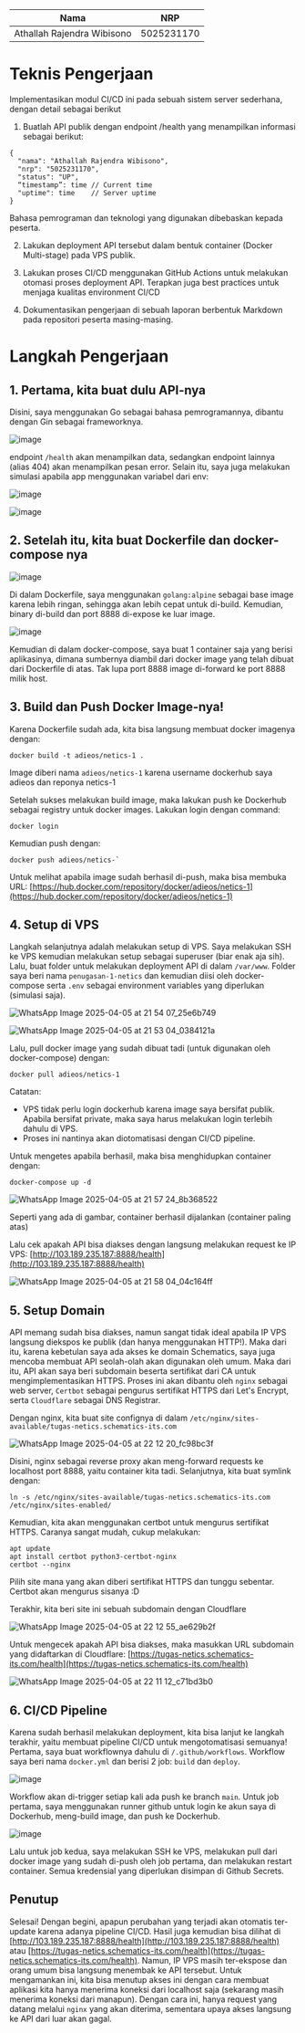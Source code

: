 | Nama     | NRP |
|:--------:|:------:|
| Athallah Rajendra Wibisono    |   5025231170  |

# Teknis Pengerjaan

Implementasikan modul CI/CD ini pada sebuah sistem server sederhana, dengan detail sebagai berikut
1. Buatlah API publik dengan endpoint /health yang menampilkan informasi sebagai berikut:
```
{
  "nama": "Athallah Rajendra Wibisono",
  "nrp": "5025231170",
  "status": "UP",
  “timestamp”: time // Current time
  "uptime": time    // Server uptime
}
```
Bahasa pemrograman dan teknologi yang digunakan dibebaskan kepada peserta.

2. Lakukan deployment API tersebut dalam bentuk container (Docker Multi-stage) pada VPS publik.

3. Lakukan proses CI/CD menggunakan GitHub Actions untuk melakukan otomasi proses deployment API. Terapkan juga best practices untuk menjaga kualitas environment CI/CD

4. Dokumentasikan pengerjaan di sebuah laporan berbentuk Markdown pada repositori peserta masing-masing.

# Langkah Pengerjaan

## 1. Pertama, kita buat dulu API-nya

Disini, saya menggunakan Go sebagai bahasa pemrogramannya, dibantu dengan Gin sebagai frameworknya.

![image](https://github.com/user-attachments/assets/81616116-17a0-42f6-b07b-a36329841461)

endpoint `/health` akan menampilkan data, sedangkan endpoint lainnya (alias 404) akan menampilkan pesan error. Selain itu, saya juga melakukan simulasi apabila app menggunakan variabel dari env:

![image](https://github.com/user-attachments/assets/a514fc52-138e-4022-a804-dd46178b0d5e)

![image](https://github.com/user-attachments/assets/29a05044-1428-470a-9113-1b0ab0e720ae)

## 2. Setelah itu, kita buat Dockerfile dan docker-compose nya

![image](https://github.com/user-attachments/assets/6283d514-0cdd-4b11-a4a7-d016118cbd5f)

Di dalam Dockerfile, saya menggunakan `golang:alpine` sebagai base image karena lebih ringan, sehingga akan lebih cepat untuk di-build. Kemudian, binary di-build dan port 8888 di-expose ke luar image.

![image](https://github.com/user-attachments/assets/c045472d-8b37-4ed9-baee-59dd02aacf12)

Kemudian di dalam docker-compose, saya buat 1 container saja yang berisi aplikasinya, dimana sumbernya diambil dari docker image yang telah dibuat dari Dockerfile di atas. Tak lupa port 8888 image di-forward ke port 8888 milik host.

## 3. Build dan Push Docker Image-nya!

Karena Dockerfile sudah ada, kita bisa langsung membuat docker imagenya dengan:

```
docker build -t adieos/netics-1 .
```

Image diberi nama `adieos/netics-1` karena username dockerhub saya adieos dan reponya netics-1

Setelah sukses melakukan build image, maka lakukan push ke Dockerhub sebagai registry untuk docker images. Lakukan login dengan command:

```
docker login
```

Kemudian push dengan:

```
docker push adieos/netics-`
```

Untuk melihat apabila image sudah berhasil di-push, maka bisa membuka URL: [https://hub.docker.com/repository/docker/adieos/netics-1](https://hub.docker.com/repository/docker/adieos/netics-1)

## 4. Setup di VPS

Langkah selanjutnya adalah melakukan setup di VPS. Saya melakukan SSH ke VPS kemudian melakukan setup sebagai superuser (biar enak aja sih). Lalu, buat folder untuk melakukan deployment API di dalam `/var/www`. Folder saya beri nama `penugasan-1-netics` dan kemudian diisi oleh docker-compose serta `.env` sebagai environment variables yang diperlukan (simulasi saja).

![WhatsApp Image 2025-04-05 at 21 54 07_25e6b749](https://github.com/user-attachments/assets/d158ec18-3d13-4b12-bde7-dbd7862e25d2)

![WhatsApp Image 2025-04-05 at 21 53 04_0384121a](https://github.com/user-attachments/assets/e55c1fbd-205b-408f-83ab-58f6dccfd946)

Lalu, pull docker image yang sudah dibuat tadi (untuk digunakan oleh docker-compose) dengan:

```
docker pull adieos/netics-1
```

Catatan:
- VPS tidak perlu login dockerhub karena image saya bersifat publik. Apabila bersifat private, maka saya harus melakukan login terlebih dahulu di VPS.
- Proses ini nantinya akan diotomatisasi dengan CI/CD pipeline.

Untuk mengetes apabila berhasil, maka bisa menghidupkan container dengan:

```
docker-compose up -d
```

![WhatsApp Image 2025-04-05 at 21 57 24_8b368522](https://github.com/user-attachments/assets/fd5241ad-f462-4ba1-b84e-731a8e146377)

Seperti yang ada di gambar, container berhasil dijalankan (container paling atas)

Lalu cek apakah API bisa diakses dengan langsung melakukan request ke IP VPS: [http://103.189.235.187:8888/health](http://103.189.235.187:8888/health)

![WhatsApp Image 2025-04-05 at 21 58 04_04c164ff](https://github.com/user-attachments/assets/6773b643-d389-4bea-8ad9-885722174f1e)


## 5. Setup Domain

API memang sudah bisa diakses, namun sangat tidak ideal apabila IP VPS langsung diekspos ke publik (dan hanya menggunakan HTTP!). Maka dari itu, karena kebetulan saya ada akses ke domain Schematics, saya juga mencoba membuat API seolah-olah akan digunakan oleh umum. Maka dari itu, API akan saya beri subdomain beserta sertifikat dari CA untuk mengimplementasikan HTTPS. Proses ini akan dibantu oleh `nginx` sebagai web server, `Certbot` sebagai pengurus sertifikat HTTPS dari Let's Encrypt, serta `Cloudflare` sebagai DNS Registrar.

Dengan nginx, kita buat site confignya di dalam `/etc/nginx/sites-available/tugas-netics.schematics-its.com`

![WhatsApp Image 2025-04-05 at 22 12 20_fc98bc3f](https://github.com/user-attachments/assets/cdd45894-9098-413b-b29a-40803ebb739b)

Disini, nginx sebagai reverse proxy akan meng-forward requests ke localhost port 8888, yaitu container kita tadi.
Selanjutnya, kita buat symlink dengan:

```
ln -s /etc/nginx/sites-available/tugas-netics.schematics-its.com /etc/nginx/sites-enabled/
```

Kemudian, kita akan menggunakan certbot untuk mengurus sertifikat HTTPS. Caranya sangat mudah, cukup melakukan:

```
apt update
apt install certbot python3-certbot-nginx
certbot --nginx
```

Pilih site mana yang akan diberi sertifikat HTTPS dan tunggu sebentar. Certbot akan mengurus sisanya :D

Terakhir, kita beri site ini sebuah subdomain dengan Cloudflare

![WhatsApp Image 2025-04-05 at 22 12 55_ae629b2f](https://github.com/user-attachments/assets/0aa58112-ddd8-405e-badf-e283e18fc76f)

Untuk mengecek apakah API bisa diakses, maka masukkan URL subdomain yang didaftarkan di Cloudflare: [https://tugas-netics.schematics-its.com/health](https://tugas-netics.schematics-its.com/health)

![WhatsApp Image 2025-04-05 at 22 11 12_c71bd3b0](https://github.com/user-attachments/assets/6da19024-f89f-42ad-88a6-256b180e5607)

## 6. CI/CD Pipeline

Karena sudah berhasil melakukan deployment, kita bisa lanjut ke langkah terakhir, yaitu membuat pipeline CI/CD untuk mengotomatisasi semuanya! Pertama, saya buat workflownya dahulu di `/.github/workflows`. Workflow saya beri nama `docker.yml` dan berisi 2 job: `build` dan `deploy`.

![image](https://github.com/user-attachments/assets/e14328df-ab70-446b-a249-8dafbacd2ea7)

Workflow akan di-trigger setiap kali ada push ke branch `main`. Untuk job pertama, saya menggunakan runner github untuk login ke akun saya di Dockerhub, meng-build image, dan push ke Dockerhub.

![image](https://github.com/user-attachments/assets/65367dc4-e01e-458b-b599-a8392cfd0542)

Lalu untuk job kedua, saya melakukan SSH ke VPS, melakukan pull dari docker image yang sudah di-push oleh job pertama, dan melakukan restart container.
Semua kredensial yang diperlukan disimpan di Github Secrets.

## Penutup

Selesai! Dengan begini, apapun perubahan yang terjadi akan otomatis ter-update karena adanya pipeline CI/CD. Hasil juga kemudian bisa dilihat di [http://103.189.235.187:8888/health](http://103.189.235.187:8888/health) atau [https://tugas-netics.schematics-its.com/health](https://tugas-netics.schematics-its.com/health). Namun, IP VPS masih ter-ekspose dan orang umum bisa langsung menembak ke API tersebut. Untuk mengamankan ini, kita bisa menutup akses ini dengan cara membuat aplikasi kita hanya menerima koneksi dari localhost saja (sekarang masih menerima koneksi dari manapun). Dengan cara ini, hanya request yang datang melalui `nginx` yang akan diterima, sementara upaya akses langsung ke API dari luar akan gagal.
